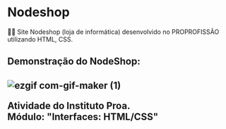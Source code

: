 # Nodeshop
👩‍💻 Site Nodeshop (loja de informática) desenvolvido no PROPROFISSÃO utilizando HTML, CSS.

<h2> Demonstração do NodeShop: <h2>

![ezgif com-gif-maker (1)](https://user-images.githubusercontent.com/93364960/162600901-111a8940-884b-438d-af19-0e27e65d3ddc.gif)

Atividade do Instituto Proa. <br>
Módulo: "Interfaces: HTML/CSS"

